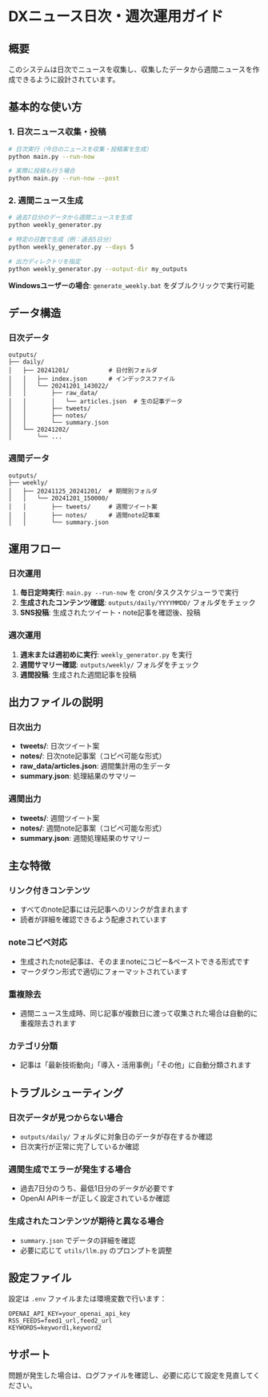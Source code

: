 # DXニュース日次・週次運用ガイド

## 概要

このシステムは日次でニュースを収集し、収集したデータから週間ニュースを作成できるように設計されています。

## 基本的な使い方

### 1. 日次ニュース収集・投稿

```bash
# 日次実行（今日のニュースを収集・投稿案を生成）
python main.py --run-now

# 実際に投稿も行う場合
python main.py --run-now --post
```

### 2. 週間ニュース生成

```bash
# 過去7日分のデータから週間ニュースを生成
python weekly_generator.py

# 特定の日数で生成（例：過去5日分）
python weekly_generator.py --days 5

# 出力ディレクトリを指定
python weekly_generator.py --output-dir my_outputs
```

**Windowsユーザーの場合**: `generate_weekly.bat` をダブルクリックで実行可能

## データ構造

### 日次データ
```
outputs/
├── daily/
│   ├── 20241201/           # 日付別フォルダ
│   │   ├── index.json      # インデックスファイル
│   │   └── 20241201_143022/
│   │       ├── raw_data/
│   │       │   └── articles.json  # 生の記事データ
│   │       ├── tweets/
│   │       ├── notes/
│   │       └── summary.json
│   └── 20241202/
│       └── ...
```

### 週間データ
```
outputs/
├── weekly/
│   ├── 20241125_20241201/  # 期間別フォルダ
│   │   └── 20241201_150000/
│   │       ├── tweets/     # 週間ツイート案
│   │       ├── notes/      # 週間note記事案
│   │       └── summary.json
```

## 運用フロー

### 日次運用
1. **毎日定時実行**: `main.py --run-now` を cron/タスクスケジューラで実行
2. **生成されたコンテンツ確認**: `outputs/daily/YYYYMMDD/` フォルダをチェック
3. **SNS投稿**: 生成されたツイート・note記事を確認後、投稿

### 週次運用
1. **週末または週初めに実行**: `weekly_generator.py` を実行
2. **週間サマリー確認**: `outputs/weekly/` フォルダをチェック
3. **週間投稿**: 生成された週間記事を投稿

## 出力ファイルの説明

### 日次出力
- **tweets/**: 日次ツイート案
- **notes/**: 日次note記事案（コピペ可能な形式）
- **raw_data/articles.json**: 週間集計用の生データ
- **summary.json**: 処理結果のサマリー

### 週間出力
- **tweets/**: 週間ツイート案
- **notes/**: 週間note記事案（コピペ可能な形式）
- **summary.json**: 週間処理結果のサマリー

## 主な特徴

### リンク付きコンテンツ
- すべてのnote記事には元記事へのリンクが含まれます
- 読者が詳細を確認できるよう配慮されています

### noteコピペ対応
- 生成されたnote記事は、そのままnoteにコピー&ペーストできる形式です
- マークダウン形式で適切にフォーマットされています

### 重複除去
- 週間ニュース生成時、同じ記事が複数日に渡って収集された場合は自動的に重複除去されます

### カテゴリ分類
- 記事は「最新技術動向」「導入・活用事例」「その他」に自動分類されます

## トラブルシューティング

### 日次データが見つからない場合
- `outputs/daily/` フォルダに対象日のデータが存在するか確認
- 日次実行が正常に完了しているか確認

### 週間生成でエラーが発生する場合
- 過去7日分のうち、最低1日分のデータが必要です
- OpenAI APIキーが正しく設定されているか確認

### 生成されたコンテンツが期待と異なる場合
- `summary.json` でデータの詳細を確認
- 必要に応じて `utils/llm.py` のプロンプトを調整

## 設定ファイル

設定は `.env` ファイルまたは環境変数で行います：

```env
OPENAI_API_KEY=your_openai_api_key
RSS_FEEDS=feed1_url,feed2_url
KEYWORDS=keyword1,keyword2
```

## サポート

問題が発生した場合は、ログファイルを確認し、必要に応じて設定を見直してください。